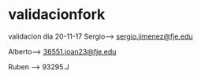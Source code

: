 # validacionfork
validacion dia 20-11-17
Sergio--> sergio.jimenez@fje.edu

Alberto--> 36551.joan23@fje.edu


Ruben --> 93295.J
